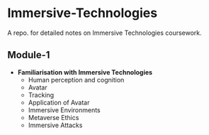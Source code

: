 # Immersive-Technologies
A repo. for detailed notes on Immersive Technologies coursework.


## Module-1 

* **Familiarisation with Immersive Technologies**  
  * Human perception and cognition  
  * Avatar  
  * Tracking  
  * Application of Avatar  
  * Immersive Environments  
  * Metaverse Ethics  
  * Immersive Attacks
